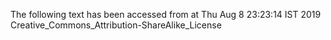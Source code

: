 The following text has been accessed from at Thu Aug 8 23:23:14 IST 2019
Creative_Commons_Attribution-ShareAlike_License
